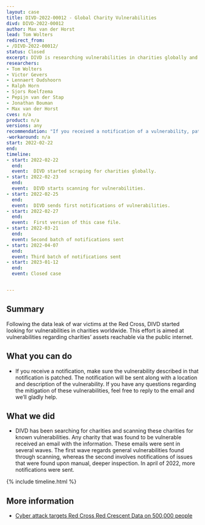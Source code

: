```yaml
---
layout: case
title: DIVD-2022-00012 - Global Charity Vulnerabilities
divd: DIVD-2022-00012
author: Max van der Horst
lead: Tom Wolters
redirect_from:
- /DIVD-2022-00012/
status: Closed
excerpt: DIVD is researching vulnerabilities in charities globally and notifying these charities.
researchers:
- Tom Wolters
- Victor Gevers 
- Lennaert Oudshoorn
- Ralph Horn
- Sjors Roelfzema
- Pepijn van der Stap
- Jonathan Bouman
- Max van der Horst
cves: n/a
product: n/a
versions: any
recommendation: "If you received a notification of a vulnerability, patch your system with the information provided in this notification."
-workaround: n/a
start: 2022-02-22
end:
timeline:
- start: 2022-02-22
  end:
  event:  DIVD started scraping for charities globally.
- start: 2022-02-23
  end:
  event:  DIVD starts scanning for vulnerabilities.
- start: 2022-02-25
  end:
  event:  DIVD sends first notifications of vulnerabilities.
- start: 2022-02-27
  end:
  event:  First version of this case file.
- start: 2022-03-21
  end: 
  event: Second batch of notifications sent
- start: 2022-04-07
  end:
  event: Third batch of notifications sent
- start: 2023-01-12
  end:
  event: Closed case


---
```

## Summary

Following the data leak of war victims at the Red Cross, DIVD started looking for vulnerabilities in charities worldwide. This effort is aimed at vulnerabilities regarding charities’ assets reachable via the public internet. 

## What you can do

* If you receive a notification, make sure the vulnerability described in that notification is patched. The notification will be sent along with a location and description of the vulnerability. If you have any questions regarding the mitigation of these vulnerabilities, feel free to reply to the email and we’ll gladly help. 

## What we did

* DIVD has been searching for charities and scanning these charities for known vulnerabilities. Any charity that was found to be vulnerable received an email with the information. These emails were sent in several waves. The first wave regards general vulnerabilities found through scanning, whereas the second involves notifications of issues that were found upon manual, deeper inspection. In april of 2022, more notifications were sent. 

{% include timeline.html %}

## More information
* [Cyber attack targets Red Cross Red Crescent Data on 500,000 people](https://www.icrc.org/en/document/sophisticated-cyber-attack-targets-red-cross-red-crescent-data-500000-people)

